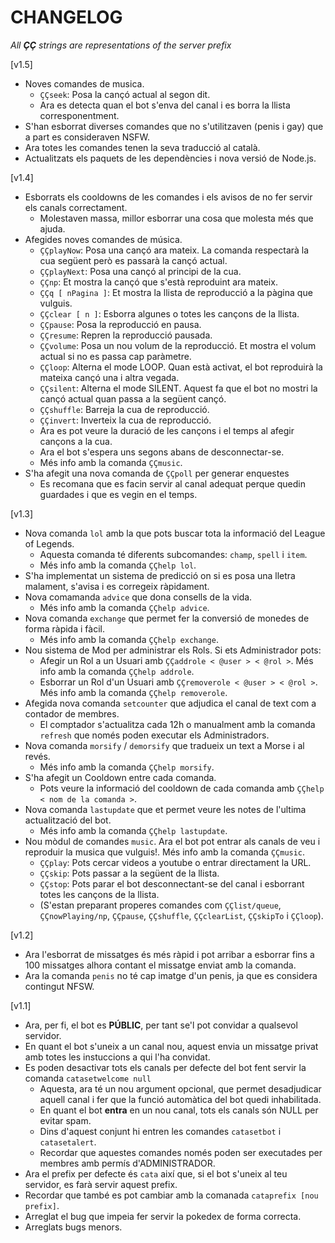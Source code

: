 # CHANGELOG

_All **ÇÇ** strings are representations of the server prefix_

\[v1.5\]

- Noves comandes de musica.
  - `ÇÇseek`: Posa la cançó actual al segon dit.
  - Ara es detecta quan el bot s'enva del canal i es borra la llista corresponentment.
- S'han esborrat diverses comandes que no s'utilitzaven (penis i gay) que a part es consideraven NSFW.
- Ara totes les comandes tenen la seva traducció al català.
- Actualitzats els paquets de les dependències i nova versió de Node.js.

\[v1.4\]

- Esborrats els cooldowns de les comandes i els avisos de no fer servir els canals correctament.
  - Molestaven massa, millor esborrar una cosa que molesta més que ajuda.
- Afegides noves comandes de música.
  - `ÇÇplayNow`: Posa una cançó ara mateix. La comanda respectarà la cua següent però es passarà la cançó actual.
  - `ÇÇplayNext`: Posa una cançó al principi de la cua.
  - `ÇÇnp`: Et mostra la cançó que s'està reproduint ara mateix.
  - `ÇÇq [ nPagina ]`: Et mostra la llista de reproducció a la pàgina que vulguis.
  - `ÇÇclear [ n ]`: Esborra algunes o totes les cançons de la llista.
  - `ÇÇpause`: Posa la reproducció en pausa.
  - `ÇÇresume`: Repren la reproducció pausada.
  - `ÇÇvolume`: Posa un nou volum de la reproducció. Et mostra el volum actual si no es passa cap paràmetre.
  - `ÇÇloop`: Alterna el mode LOOP. Quan està activat, el bot reproduirà la mateixa cançó una i altra vegada.
  - `ÇÇsilent`: Alterna el mode SILENT. Aquest fa que el bot no mostri la cançó actual quan passa a la següent cançó.
  - `ÇÇshuffle`: Barreja la cua de reproducció.
  - `ÇÇinvert`: Inverteix la cua de reproducció.
  - Ara es pot veure la duració de les cançons i el temps al afegir cançons a la cua.
  - Ara el bot s'espera uns segons abans de desconnectar-se.
  - Més info amb la comanda `ÇÇmusic`.
- S'ha afegit una nova comanda de `ÇÇpoll` per generar enquestes
  - Es recomana que es facin servir al canal adequat perque quedin guardades i que es vegin en el temps.

\[v1.3\]

- Nova comanda `lol` amb la que pots buscar tota la informació del League of Legends.
  - Aquesta comanda té diferents subcomandes: `champ`, `spell` i `item`.
  - Més info amb la comanda `ÇÇhelp lol`.
- S'ha implementat un sistema de predicció on si es posa una lletra malament, s'avisa i es corregeix ràpidament.
- Nova comamanda `advice` que dona consells de la vida.
  - Més info amb la comanda `ÇÇhelp advice`.
- Nova comanda `exchange` que permet fer la conversió de monedes de forma ràpida i fàcil.
  - Més info amb la comanda `ÇÇhelp exchange`.
- Nou sistema de Mod per administrar els Rols. Si ets Administrador pots:
  - Afegir un Rol a un Usuari amb `ÇÇaddrole < @user > < @rol >`. Més info amb la comanda `ÇÇhelp addrole`.
  - Esborrar un Rol d'un Usuari amb `ÇÇremoverole < @user > < @rol >`. Més info amb la comanda `ÇÇhelp removerole`.
- Afegida nova comanda `setcounter` que adjudica el canal de text com a contador de membres.
  - El comptador s'actualitza cada 12h o manualment amb la comanda `refresh` que només poden executar els Administradors.
- Nova comanda `morsify` / `demorsify` que tradueix un text a Morse i al revés.
  - Més info amb la comanda `ÇÇhelp morsify`.
- S'ha afegit un Cooldown entre cada comanda.
  - Pots veure la informació del cooldown de cada comanda amb `ÇÇhelp < nom de la comanda >`.
- Nova comanda `lastupdate` que et permet veure les notes de l'ultima actualització del bot.
  - Més info amb la comanda `ÇÇhelp lastupdate`.
- Nou mòdul de comandes `music`. Ara el bot pot entrar als canals de veu i reproduir la musica que vulguis!. Més info amb la comanda `ÇÇmusic`.
  - `ÇÇplay`: Pots cercar videos a youtube o entrar directament la URL.
  - `ÇÇskip`: Pots passar a la següent de la llista.
  - `ÇÇstop`: Pots parar el bot desconnectant-se del canal i esborrant totes les cançons de la llista.
  - (S'estan preparant properes comandes com `ÇÇlist/queue`, `ÇÇnowPlaying/np`, `ÇÇpause`, `ÇÇshuffle`, `ÇÇclearList`, `ÇÇskipTo` i `ÇÇloop`).

\[v1.2\]

- Ara l'esborrat de missatges és més ràpid i pot arribar a esborrar fins a 100 missatges alhora contant el missatge enviat amb la comanda.
- Ara la comanda `penis` no té cap imatge d'un penis, ja que es considera contingut NFSW.

\[v1.1\]

- Ara, per fi, el bot es **PÚBLIC**, per tant se'l pot convidar a qualsevol servidor.
- En quant el bot s'uneix a un canal nou, aquest envia un missatge privat amb totes les instuccions a qui l'ha convidat.
- Es poden desactivar tots els canals per defecte del bot fent servir la comanda `catasetwelcome null`
  - Aquesta, ara té un nou argument opcional, que permet desadjudicar aquell canal i fer que la funció automàtica del bot quedi inhabilitada.
  - En quant el bot **entra** en un nou canal, tots els canals són NULL per evitar spam.
  - Dins d'aquest conjunt hi entren les comandes `catasetbot` i `catasetalert`.
  - Recordar que aquestes comandes només poden ser executades per membres amb permís d'ADMINISTRADOR.
- Ara el prefix per defecte és `cata` així que, si el bot s'uneix al teu servidor, es farà servir aquest prefix.
- Recordar que també es pot cambiar amb la comanada `cataprefix [nou prefix]`.
- Arreglat el bug que impeia fer servir la pokedex de forma correcta.
- Arreglats bugs menors.
